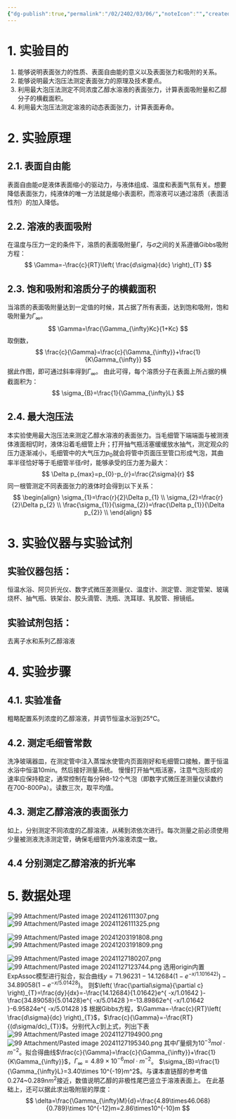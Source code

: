 ```yaml
---
{"dg-publish":true,"permalink":"/02/2402/03/06/","noteIcon":"","created":"2025-01-31T00:35","updated":"2025-07-03T11:42"}
---
```


# 1. 实验目的
1. 能够说明表面张力的性质、表面自由能的意义以及表面张力和吸附的关系。
2. 能够说明最大泡压法测定表面张力的原理及技术要点。
3. 利用最大泡压法测定不同浓度乙醇水溶液的表面张力，计算表面吸附量和乙醇分子的横截面积。
4. 利用最大泡压法测定溶液的动态表面张力，计算表面寿命。
# 2. 实验原理
## 2.1. 表面自由能
表面自由能$\sigma$是液体表面缩小的驱动力，与液体组成、温度和表面气氛有关。想要降低表面张力，纯液体的唯一方法就是缩小表面积，而溶液可以通过溶质（表面活性剂）的加入降低。
## 2.2. 溶液的表面吸附
在温度与压力一定的条件下，溶质的表面吸附量$\Gamma$，与$\sigma$之间的关系遵循Gibbs吸附方程：
$$
\Gamma=-\frac{c}{RT}\left( \frac{d\sigma}{dc} \right)_{T}
$$
## 2.3. 饱和吸附和溶质分子的横截面积
当溶质的表面吸附量达到一定值的时候，其占据了所有表面，达到饱和吸附，饱和吸附量为$\Gamma_{\infty}$。
$$
\Gamma=\frac{\Gamma_{\infty}Kc}{1+Kc}
$$
取倒数，
$$
\frac{c}{\Gamma}=\frac{c}{\Gamma_{\infty}}+\frac{1}{K\Gamma_{\infty}}
$$
据此作图，即可通过斜率得到$\Gamma_{\infty}$。
由此可得，每个溶质分子在表面上所占据的横截面积为：
$$
\sigma_{B}=\frac{1}{\Gamma_{\infty}L}
$$
## 2.4. 最大泡压法
本实验使用最大泡压法来测定乙醇水溶液的表面张力。当毛细管下端端面与被测液体液面相切时，液体沿着毛细管上升；打开抽气瓶活塞缓缓放水抽气，测定观众的压力逐渐减小，毛细管中的大气压力$p_{0}$就会将管中页面压至管口形成气泡，其曲率半径恰好等于毛细管半径$r$时，能够承受的压力差为最大：
$$
\Delta p_{max}=p_{0}-p_{r}=\frac{2\sigma}{r}
$$
同一根管测定不同表面张力的液体时会得到以下关系：
$$
\begin{align}
\sigma_{1}=\frac{r}{2}\Delta p_{1}  \\
\sigma_{2}=\frac{r}{2}\Delta p_{2} \\
\frac{\sigma_{1}}{\sigma_{2}}=\frac{\Delta p_{1}}{\Delta p_{2}} \\
\end{align}
$$
# 3. 实验仪器与实验试剂
## 实验仪器包括：
恒温水浴、阿贝折光仪、数字式微压差测量仪、温度计、测定管、测定管架、玻璃烧杯、抽气瓶、铁架台、胶头滴管、洗瓶、洗耳球、乳胶管、擦镜纸。
## 实验试剂包括：
去离子水和系列乙醇溶液
# 4. 实验步骤
## 4.1. 实验准备
粗略配置系列浓度的乙醇溶液，并调节恒温水浴到25°C。
## 4.2. 测定毛细管常数
洗净玻璃器皿，在测定管中注入蒸馏水使管内页面刚好和毛细管口接触，置于恒温水浴中恒温10min。然后接好测量系统。
慢慢打开抽气瓶活塞，注意气泡形成的速率应保持稳定，通常控制在每分钟8-12个气泡（即数字式微压差测量仪读数约在700-800Pa）。读数三次，取平均值。
## 4.3. 测定乙醇溶液的表面张力
如上，分别测定不同浓度的乙醇溶液，从稀到浓依次进行。每次测量之前必须使用少量被测液洗涤测定管，确保毛细管内外溶液浓度一致。
## 4.4 分别测定乙醇溶液的折光率
# 5. 数据处理
![99 Attachment/Pasted image 20241126111307.png](/img/user/99%20Attachment/Pasted%20image%2020241126111307.png)
![99 Attachment/Pasted image 20241126111325.png](/img/user/99%20Attachment/Pasted%20image%2020241126111325.png)

![99 Attachment/Pasted image 20241203191808.png](/img/user/99%20Attachment/Pasted%20image%2020241203191808.png)![99 Attachment/Pasted image 20241203191809.png](/img/user/99%20Attachment/Pasted%20image%2020241203191809.png)

![99 Attachment/Pasted image 20241127180207.png](/img/user/99%20Attachment/Pasted%20image%2020241127180207.png)
![99 Attachment/Pasted image 20241127123744.png](/img/user/99%20Attachment/Pasted%20image%2020241127123744.png)
选用origin内置ExpAssoc模型进行拟合，拟合曲线$y=71.96231-14.12684(1-e^{ -x/1.101642)})-34.89058(1-e^{ -x/5.01428 })$。
则$\left( \frac{\partial\sigma}{\partial c} \right)_{T}=\frac{dy}{dx}=-\frac{14.12684}{1.01642}e^{ -x/1.01642 }-\frac{34.89058}{5.01428}e^{ -x/5.01428 }=-13.89862e^{ -x/1.01642 }-6.95824e^{ -x/5.01428 }$
根据Gibbs方程，$\Gamma=-\frac{c}{RT}\left( \frac{d\sigma}{dc} \right)_{T}$，$\frac{c}{\Gamma}=-\frac{RT}{(d\sigma/dc)_{T}}$。分别代入$c$到上式，列出下表
![99 Attachment/Pasted image 20241127194900.png](/img/user/99%20Attachment/Pasted%20image%2020241127194900.png)
![99 Attachment/Pasted image 20241127195340.png](/img/user/99%20Attachment/Pasted%20image%2020241127195340.png)
其中$\Gamma$量纲为$10^{-3}mol\cdot m^{-2}$。拟合得曲线$\frac{c}{\Gamma}=\frac{c}{\Gamma_{\infty}}+\frac{1}{K\Gamma_{\infty}}$，$\Gamma_{\infty}=4.89\times 10^{-6}mol \cdot m^{-2}$。
$\sigma_{B}=\frac{1}{\Gamma_{\infty}L}=3.40\times 10^{-19}m^2$。与课本直链醇的参考值0.274~0.289$nm^2$接近，数值说明乙醇的非极性尾巴竖立于溶液表面上。
在此基础上，还可以据此求出吸附层的厚度：
$$
\delta=\frac{\Gamma_{\infty}M}{d}=\frac{4.89\times46.068}{0.789}\times 10^{-12}m=2.86\times10^{-10}m
$$
